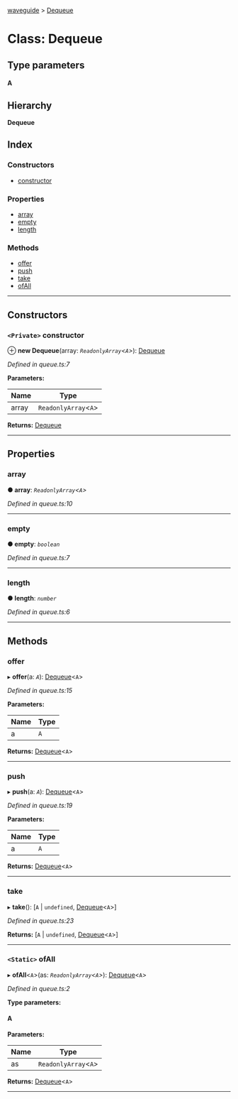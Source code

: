 [waveguide](../README.md) > [Dequeue](../classes/dequeue.md)

# Class: Dequeue

## Type parameters
#### A 
## Hierarchy

**Dequeue**

## Index

### Constructors

* [constructor](dequeue.md#constructor)

### Properties

* [array](dequeue.md#array)
* [empty](dequeue.md#empty)
* [length](dequeue.md#length)

### Methods

* [offer](dequeue.md#offer)
* [push](dequeue.md#push)
* [take](dequeue.md#take)
* [ofAll](dequeue.md#ofall)

---

## Constructors

<a id="constructor"></a>

### `<Private>` constructor

⊕ **new Dequeue**(array: *`ReadonlyArray`<`A`>*): [Dequeue](dequeue.md)

*Defined in queue.ts:7*

**Parameters:**

| Name | Type |
| ------ | ------ |
| array | `ReadonlyArray`<`A`> |

**Returns:** [Dequeue](dequeue.md)

___

## Properties

<a id="array"></a>

###  array

**● array**: *`ReadonlyArray`<`A`>*

*Defined in queue.ts:10*

___
<a id="empty"></a>

###  empty

**● empty**: *`boolean`*

*Defined in queue.ts:7*

___
<a id="length"></a>

###  length

**● length**: *`number`*

*Defined in queue.ts:6*

___

## Methods

<a id="offer"></a>

###  offer

▸ **offer**(a: *`A`*): [Dequeue](dequeue.md)<`A`>

*Defined in queue.ts:15*

**Parameters:**

| Name | Type |
| ------ | ------ |
| a | `A` |

**Returns:** [Dequeue](dequeue.md)<`A`>

___
<a id="push"></a>

###  push

▸ **push**(a: *`A`*): [Dequeue](dequeue.md)<`A`>

*Defined in queue.ts:19*

**Parameters:**

| Name | Type |
| ------ | ------ |
| a | `A` |

**Returns:** [Dequeue](dequeue.md)<`A`>

___
<a id="take"></a>

###  take

▸ **take**(): [`A` \| `undefined`, [Dequeue](dequeue.md)<`A`>]

*Defined in queue.ts:23*

**Returns:** [`A` \| `undefined`, [Dequeue](dequeue.md)<`A`>]

___
<a id="ofall"></a>

### `<Static>` ofAll

▸ **ofAll**<`A`>(as: *`ReadonlyArray`<`A`>*): [Dequeue](dequeue.md)<`A`>

*Defined in queue.ts:2*

**Type parameters:**

#### A 
**Parameters:**

| Name | Type |
| ------ | ------ |
| as | `ReadonlyArray`<`A`> |

**Returns:** [Dequeue](dequeue.md)<`A`>

___

